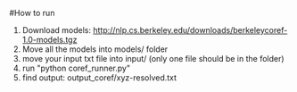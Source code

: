 #How to run

1. Download models:
http://nlp.cs.berkeley.edu/downloads/berkeleycoref-1.0-models.tgz
2. Move all the models into models/ folder
3. move your input txt file into input/ (only one file should be in the folder)
4. run "python coref_runner.py"
5. find output: output_coref/xyz-resolved.txt

